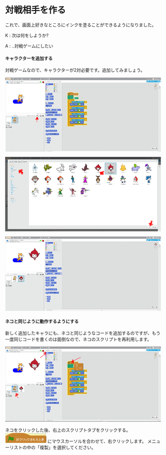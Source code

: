 # 対戦相手を作る

これで、画面上好きなところにインクを塗ることができるようになりました。

K : 次は何をしようか?

A : ..対戦ゲームにしたい


#### キャラクターを追加する

対戦ゲームなので、キャラクターが2対必要です。追加してみましょう。

![](up_down_001b.png)

![](up_down_002a.png)

![](match_003a.png)

#### ネコと同じように動作するようにする

新しく追加したキャラにも、ネコと同じようなコードを追加するのですが、もう一度同じコードを書くのは面倒なので、ネコのスクリプトを再利用します。

![](match_005b.png)

ネコをクリックした後、右上のスクリプトタブをクリックする。
![](match_006b.png) にマウスカーソルを合わせて、右クリックします。
メニューリストの中の「複製」を選択してください。

